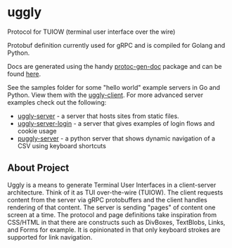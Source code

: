 # uggly
Protocol for TUIOW (terminal user interface over the wire)

Protobuf definition currently used for gRPC and is compiled for Golang and Python.

Docs are generated using the handy [protoc-gen-doc](https://github.com/pseudomuto/protoc-gen-doc) package and can be found [here](./doc).

See the samples folder for some "hello world" example servers in Go and Python. View them with the [uggly-client](https://github.com/rendicott/uggly-client). For more advanced server examples check out the following:

* [uggly-server](https://github.com/rendicott/uggly-server) - a server that hosts sites from static files. 
* [uggly-server-login](https://github.com/rendicott/uggly-server-login) - a server that gives examples of login flows and cookie usage
* [puggly-server](https://github.com/rendicott/puggly-server) - a python server that shows dynamic navigation of a CSV using keyboard shortcuts

## About Project
Uggly is a means to generate Terminal User Interfaces in a client-server architecture. Think of it as TUI over-the-wire (TUIOW). The client requests content from the server via gRPC protobuffers and the client handles rendering of that content. The server is sending "pages" of content one screen at a time. The protocol and page definitions take inspiration from CSS/HTML in that there are constructs such as DivBoxes, TextBlobs, Links, and Forms for example. It is opinionated in that only keyboard strokes are supported for link navigation.
